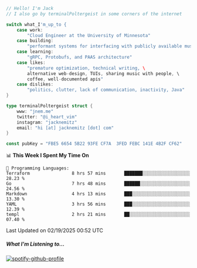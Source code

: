 ```go
// Hello! I'm Jack
// I also go by terminalPoltergeist in some corners of the internet

switch what_I'm_up_to {
    case work:
        "Cloud Engineer at the University of Minnesota"
    case building:
        "performant systems for interfacing with publicly available music datasets"
    case learning:
        "gRPC, Protobufs, and PAAS architecture"
    case likes:
        "premature optimization, technical writing, \
        alternative web-design, TUIs, sharing music with people, \
        coffee, well-documented apis"
    case dislikes:
        "politics, clutter, lack of communication, inactivity, Java"
}

type terminalPoltergeist struct {
    www: "jnem.me"
    twitter: "@i_heart_vim"
    instagram: "jacknemitz"
    email: "hi [at] jacknemitz [dot] com"
}

const pubKey = "FBE5 6654 5B22 93FE CF7A  3FED FEBC 141E 4B2F CF62"
```

<!--START_SECTION:waka-->
📊 **This Week I Spent My Time On** 

```text
💬 Programming Languages: 
Terraform                8 hrs 57 mins       ███████░░░░░░░░░░░░░░░░░░   28.23 % 
Go                       7 hrs 48 mins       ██████░░░░░░░░░░░░░░░░░░░   24.56 % 
Markdown                 4 hrs 13 mins       ███░░░░░░░░░░░░░░░░░░░░░░   13.30 % 
YAML                     3 hrs 56 mins       ███░░░░░░░░░░░░░░░░░░░░░░   12.39 % 
templ                    2 hrs 21 mins       ██░░░░░░░░░░░░░░░░░░░░░░░   07.40 % 
```


 Last Updated on 02/19/2025 00:52 UTC
<!--END_SECTION:waka-->

##### What I'm Listening to...

[![spotify-github-profile](https://jnem.me/listening-item?maxAge=2592000)](https://jnem.me/listening)
